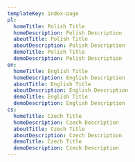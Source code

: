 ```yaml
---
templateKey: index-page
pl:
  homeTitle: Polish Title
  homeDescription: Polish Description
  aboutTitle: Polish Title
  aboutDescription: Polish Description
  demoTitle: Polish Title
  demoDescription: Polish Description
en:
  homeTitle: English Title
  homeDescription: English Description
  aboutTitle: English Title
  aboutDescription: English Description
  demoTitle: English Title
  demoDescription: English Description
cs:
  homeTitle: Czech Title
  homeDescription: Czech Description
  aboutTitle: Czech Title
  aboutDescription: Czech Description
  demoTitle: Czech Title
  demoDescription: Czech Description
---
```

